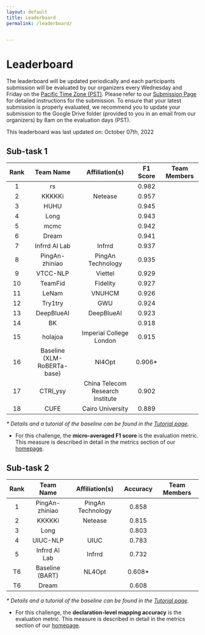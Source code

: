 ```yaml
---
layout: default
title: Leaderboard
permalink: /leaderboard/


---
```


# Leaderboard

The leaderboard will be updated periodically and each participants submission will be evaluated by our organizers every Wednesday and Friday on the [Pacific Time Zone (PST)](https://time.is/PT). Please refer to <!-- the template in the starter kit and --> our [Submission Page](https://nl4opt.github.io/submissions/) for detailed instructions for the submission. To ensure that your latest submission is properly evaluated, we recommend you to update your submission to the Google Drive folder (provided to you in an email from our organizers) by 8am on the evaluation days (PST). 

This leaderboard was last updated on: October 07th, 2022

## Sub-task 1

| Rank | Team Name                   | Affiliation(s)                   | F1 Score | Team Members |
|:----:|:---------------------------:|:--------------------------------:|:--------:|:------------:|
| 1    | rs                          |                                  | 0.982    |              |
| 2    | KKKKKi                      | Netease                          | 0.957    |              |
| 3    | HUHU                        |                                  | 0.945    |              |
| 4    | Long                        |                                  | 0.943    |              |
| 5    | mcmc                        |                                  | 0.942    |              |
| 6    | Dream                       |                                  | 0.941    |              |
| 7    | Infrrd AI Lab               | Infrrd                           | 0.937    |              |
| 8    | PingAn-zhiniao              | PingAn Technology                | 0.935    |              |
| 9    | VTCC-NLP                    | Viettel                          | 0.929    |              |
| 10   | TeamFid                     | Fidelity                         | 0.927    |              |
| 11   | LeNam                       | VNUHCM                           | 0.926    |              |
| 12   | Try1try                     | GWU                              | 0.924    |              |
| 13   | DeepBlueAI                  | DeepBlueAI                       | 0.923    |              |
| 14   | BK                          |                                  | 0.918    |              |
| 15   | holajoa                     | Imperial College London          | 0.915    |              |
| 16   | Baseline (XLM-RoBERTa-base) | Nl4Opt                           | 0.906*   |              |
| 17   | CTRI_ysy                    | China Telecom Research Institute | 0.902    |              |
| 18   | CUFE                        | Cairo University                 | 0.889    |              |

*\* Details and a tutorial of the baseline can be found in the [Tutorial page](https://nl4opt.github.io/tutorial/).*

* For this challenge, the **micro-averaged F1 score** is the evaluation metric. This measure is described in detail in the metrics section of our [homepage](https://nl4opt.github.io/). 

## Sub-task 2

| Rank | Team Name       | Affiliation(s)    | Accuracy | Team Members |
|:----:|:---------------:|:-----------------:|:--------:|:------------:|
| 1    | PingAn-zhiniao  | PingAn Technology | 0.858    |              |
| 2    | KKKKKi          | Netease           | 0.815    |              |
| 3    | Long            |                   | 0.803    |              |
| 4    | UIUC-NLP        | UIUC              | 0.783    |              |
| 5    | Infrrd AI Lab   | Infrrd            | 0.732    |              |
| T6   | Baseline (BART) | NL4Opt            | 0.608*   |              |
| T6   | Dream           |                   | 0.608    |              |


*\* Details and a tutorial of the baseline can be found in the [Tutorial page](https://nl4opt.github.io/tutorial/).*

* For this challenge, the **declaration-level mapping accuracy** is the evaluation metric. This measure is described in detail in the metrics section of our [homepage](https://nl4opt.github.io/).
